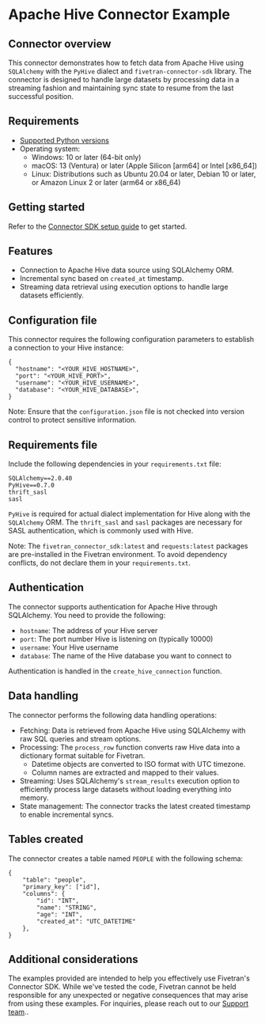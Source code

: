 # Apache Hive Connector Example

## Connector overview

This connector demonstrates how to fetch data from Apache Hive using `SQLAlchemy` with the `PyHive` dialect and `fivetran-connector-sdk` library. The connector is designed to handle large datasets by processing data in a streaming fashion and maintaining sync state to resume from the last successful position.

## Requirements

* [Supported Python versions](https://github.com/fivetran/fivetran_connector_sdk/blob/main/README.md#requirements)   
* Operating system:
  * Windows: 10 or later (64-bit only)
  * macOS: 13 (Ventura) or later (Apple Silicon [arm64] or Intel [x86_64])
  * Linux: Distributions such as Ubuntu 20.04 or later, Debian 10 or later, or Amazon Linux 2 or later (arm64 or x86_64)

## Getting started

Refer to the [Connector SDK setup guide](https://fivetran.com/docs/connectors/connector-sdk/setup-guide) to get started.

## Features

- Connection to Apache Hive data source using SQLAlchemy ORM.
- Incremental sync based on `created_at` timestamp.
- Streaming data retrieval using execution options to handle large datasets efficiently.

## Configuration file

This connector requires the following configuration parameters to establish a connection to your Hive instance:

```
{
  "hostname": "<YOUR_HIVE_HOSTNAME>",
  "port": "<YOUR_HIVE_PORT>",
  "username": "<YOUR_HIVE_USERNAME>",
  "database": "<YOUR_HIVE_DATABASE>",
}
```

Note: Ensure that the `configuration.json` file is not checked into version control to protect sensitive information.

## Requirements file

Include the following dependencies in your `requirements.txt` file:

```
SQLAlchemy==2.0.40
PyHive==0.7.0
thrift_sasl
sasl
```
`PyHive` is required for actual dialect implementation for Hive along with the `SQLAlchemy` ORM. The `thrift_sasl` and `sasl` packages are necessary for SASL authentication, which is commonly used with Hive.

Note: The `fivetran_connector_sdk:latest` and `requests:latest` packages are pre-installed in the Fivetran environment. To avoid dependency conflicts, do not declare them in your `requirements.txt`.

## Authentication

The connector supports authentication for Apache Hive through SQLAlchemy. You need to provide the following:  
- `hostname`: The address of your Hive server
- `port`: The port number Hive is listening on (typically 10000)
- `username`: Your Hive username
- `database`: The name of the Hive database you want to connect to

Authentication is handled in the `create_hive_connection` function.

## Data handling

The connector performs the following data handling operations:  
- Fetching: Data is retrieved from Apache Hive using SQLAlchemy with raw SQL queries and stream options.
- Processing: The `process_row` function converts raw Hive data into a dictionary format suitable for Fivetran.
  - Datetime objects are converted to ISO format with UTC timezone.
  - Column names are extracted and mapped to their values.
- Streaming: Uses SQLAlchemy's `stream_results` execution option to efficiently process large datasets without loading everything into memory.
- State management: The connector tracks the latest created timestamp to enable incremental syncs.

## Tables created

The connector creates a table named `PEOPLE` with the following schema:

```
{
    "table": "people",
    "primary_key": ["id"],
    "columns": {
        "id": "INT",
        "name": "STRING",
        "age": "INT",
        "created_at": "UTC_DATETIME"
    },
}
```

## Additional considerations

The examples provided are intended to help you effectively use Fivetran's Connector SDK. While we've tested the code, Fivetran cannot be held responsible for any unexpected or negative consequences that may arise from using these examples. For inquiries, please reach out to our [Support team](https://support.fivetran.com/)..
